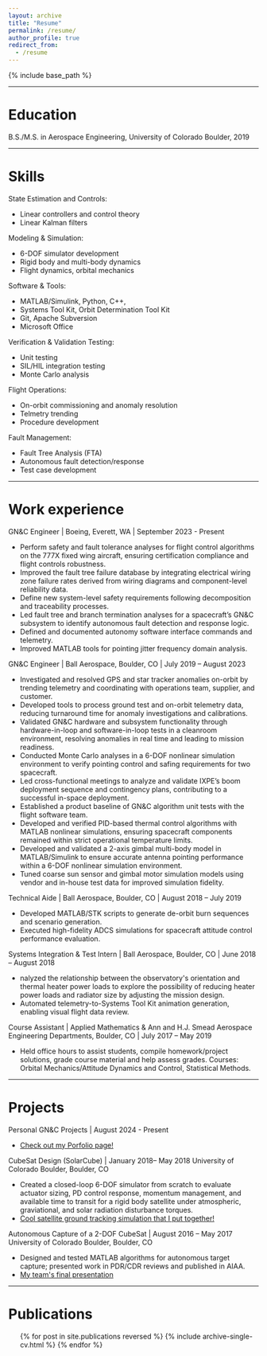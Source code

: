 ```yaml
---
layout: archive
title: "Resume"
permalink: /resume/
author_profile: true
redirect_from:
  - /resume
---
```


{% include base_path %}

---

Education
======
B.S./M.S. in Aerospace Engineering, University of Colorado Boulder, 2019

---

Skills
======
State Estimation and Controls: 
* Linear controllers and control theory
* Linear Kalman filters

Modeling & Simulation: 
* 6-DOF simulator development 
* Rigid body and multi-body dynamics
* Flight dynamics, orbital mechanics

Software & Tools: 
* MATLAB/Simulink, Python, C++, 
* Systems Tool Kit, Orbit Determination Tool Kit
* Git, Apache Subversion
* Microsoft Office

Verification & Validation Testing: 
* Unit testing
* SIL/HIL integration testing
* Monte Carlo analysis

Flight Operations: 
* On-orbit commissioning and anomaly resolution
* Telmetry trending
* Procedure development

Fault Management:
* Fault Tree Analysis (FTA)
* Autonomous fault detection/response
* Test case development

---

Work experience
======
GN&C Engineer | Boeing, Everett, WA | September 2023 - Present 
* Perform safety and fault tolerance analyses for flight control algorithms on the 777X fixed wing aircraft, ensuring certification compliance and flight controls robustness.
* Improved the fault tree failure database by integrating electrical wiring zone failure rates derived from wiring diagrams and component-level reliability data. 
* Define new system-level safety requirements following decomposition and traceability processes.
* Led fault tree and branch termination analyses for a spacecraft’s GN&C subsystem to identify autonomous fault detection and response logic.
* Defined and documented autonomy software interface commands and telemetry.
* Improved MATLAB tools for pointing jitter frequency domain analysis.
  
GN&C Engineer | Ball Aerospace, Boulder, CO | July 2019 – August 2023
* Investigated and resolved GPS and star tracker anomalies on-orbit by trending telemetry and coordinating with operations team, supplier, and customer.
* Developed tools to process ground test and on-orbit telemetry data, reducing turnaround time for anomaly investigations and calibrations.
* Validated GN&C hardware and subsystem functionality through hardware-in-loop and software-in-loop tests in a cleanroom environment, resolving anomalies in real time and leading to mission readiness.
* Conducted Monte Carlo analyses in a 6-DOF nonlinear simulation environment to verify pointing control and safing requirements for two spacecraft.
* Led cross-functional meetings to analyze and validate IXPE’s boom deployment sequence and contingency plans, contributing to a successful in-space deployment.
* Established a product baseline of GN&C algorithm unit tests with the flight software team.
* Developed and verified PID-based thermal control algorithms with MATLAB nonlinear simulations, ensuring spacecraft components remained within strict operational temperature limits.
* Developed and validated a 2-axis gimbal multi-body model in MATLAB/Simulink to ensure accurate antenna pointing performance within a 6-DOF nonlinear simulation environment.
* Tuned coarse sun sensor and gimbal motor simulation models using vendor and in-house test data for improved simulation fidelity.

Technical Aide | Ball Aerospace, Boulder, CO | August 2018 – July 2019
* Developed MATLAB/STK scripts to generate de-orbit burn sequences and scenario generation.
* Executed high-fidelity ADCS simulations for spacecraft attitude control performance evaluation.

Systems Integration & Test Intern | Ball Aerospace, Boulder, CO | June 2018 – August 2018
* nalyzed the relationship between the observatory's orientation and thermal heater power loads to explore the possibility of reducing heater power loads and radiator size by adjusting the mission design.
* Automated telemetry-to-Systems Tool Kit animation generation, enabling visual flight data review.

Course Assistant | Applied Mathematics & Ann and H.J. Smead Aerospace Engineering Departments, Boulder, CO | July 2017 – May 2019
* Held office hours to assist students, compile homework/project solutions, grade course material and help assess grades. Courses: Orbital Mechanics/Attitude Dynamics and Control, Statistical Methods.

---

Projects
======
Personal GN&C Projects | August 2024 - Present
* [Check out my Porfolio page!](https://tonydtiger.github.io//portfolio/)

CubeSat Design (SolarCube) | January 2018– May 2018
University of Colorado Boulder, Boulder, CO 
* Created a closed-loop 6-DOF simulator from scratch to evaluate actuator sizing, PD control response, momentum management, and available time to transit for a rigid body satellite under atmospheric, graviational, and solar radiation disturbance torques.
* [Cool satellite ground tracking simulation that I put together!](https://drive.google.com/file/d/1UGWogkpv6JH0efh2DyCAycW9bmp2JZB5/view)

Autonomous Capture of a 2-DOF CubeSat | August 2016 – May 2017
University of Colorado Boulder, Boulder, CO
* Designed and tested MATLAB algorithms for autonomous target capture; presented work in PDR/CDR reviews and published in AIAA.
* [My team's final presentation](https://www.colorado.edu/aerospace/sites/default/files/attached-files/cascade_sfr.pdf)

---

Publications
======
  <ul>{% for post in site.publications reversed %}
    {% include archive-single-cv.html %}
  {% endfor %}</ul>
  
<!-- Talks
======
  <ul>{% for post in site.talks reversed %}
    {% include archive-single-talk-cv.html  %}
  {% endfor %}</ul>
  
Teaching
======
  <ul>{% for post in site.teaching reversed %}
    {% include archive-single-cv.html %}
  {% endfor %}</ul>
  
Service and leadership
======
* Currently signed in to 43 different slack teams -->
